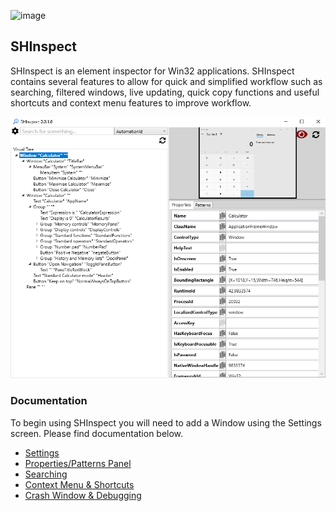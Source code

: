 ![image](/SHInspect/Resources/SHInspectIcon8.ico)

## SHInspect

SHInspect is an element inspector for Win32 applications. SHInspect contains several features to allow for quick and simplified workflow such as searching, filtered windows, live updating, quick copy functions and useful shortcuts and context menu features to improve workflow.

![image](/SHInspect/Documentation/images/Default.PNG)

### Documentation

To begin using SHInspect you will need to add a Window using the Settings screen. Please find documentation below.

* [Settings](https://github.com/Streets-Heaver/SHInspect/blob/main/SHInspect/Documentation/Settings.md)
* [Properties/Patterns Panel](https://github.com/Streets-Heaver/SHInspect/blob/main/SHInspect/Documentation/PropertiesPatternsPanel.md)
* [Searching](https://github.com/Streets-Heaver/SHInspect/blob/main/SHInspect/Documentation/Searching.md)
* [Context Menu & Shortcuts](https://github.com/Streets-Heaver/SHInspect/blob/main/SHInspect/Documentation/ContextMenuShortcuts.md)
* [Crash Window & Debugging](https://github.com/Streets-Heaver/SHInspect/blob/main/SHInspect/Documentation/Debugging.md)